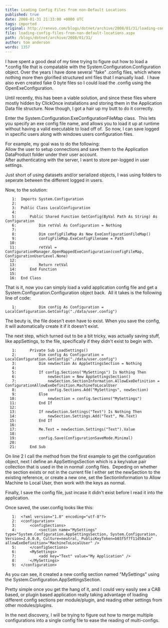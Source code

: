 ```yaml
---
title: Loading Config Files from non-Default Locations
published: true
date: 2008-01-31 21:33:00 +0000 UTC
tags: imported 
original: http://renevo.com/blogs/dotnet/archive/2008/01/31/loading-config-files-from-non-default-locations.aspx
file: loading-config-files-from-non-default-locations.aspx
path: /blogs/dotnet/archive/2008/01/31/
author: tom anderson
words: 1357
---
```

I have spent a good deal of my time trying to figure out how to load a *.config file that is compatable with the System.Configuration.Configuration object. Over the years I have done several "fake" .config files, which where nothing more then glorified structured xml files that I manually load.  I have also even created fake 0 byte files so I could load the .config using the OpenExeConfiguration.

Until recently, this has been a viable solution, and since these files where mostly hidden by ClickOnce installations and storing them in the Application Data file structure. Now though, I got a hair up my butt to do it correctly.

Enter the System.Configuration.ExeConfigurationFileMap class.  This lets you specify an exe config file name, and allows you to load it up at runtime without having a valid executable to load off of.  So now, I can save logged in specific users along with windows users configuration files. 

For example, my goal was to do the following:   
Allow the user to setup connections and save them to the Application DataProduct folder under their user account.   
After authenticating with the server, I want to store per-logged in user settings.

Just short of using datasets and/or serialized objects, I was using folders to seperate between the different logged in users.

Now, to the solution:

       1:  Imports System.Configuration    
       2:       
       3:  Public Class LocalConfiguration    
       4:       
       5:      Public Shared Function GetConfig(ByVal Path As String) As Configuration    
       6:          Dim retVal As Configuration = Nothing    
       7:       
       8:          Dim configFileMap As New ExeConfigurationFileMap()    
       9:          configFileMap.ExeConfigFilename = Path    
      10:       
      11:          retVal = ConfigurationManager.OpenMappedExeConfiguration(configFileMap, ConfigurationUserLevel.None)    
      12:       
      13:          Return retVal    
      14:      End Function    
      15:       
      16:  End Class

That is it, now you can simply load a valid application config file and get a System.Configuration.Configuration object back.  All it takes is the following line of code:

       1:          Dim config As Configuration = LocalConfiguration.GetConfig("./data/user.config")

The beuty is, the file doesn't even have to exist. When you save the config, it will automatically create it if it doesn't exist.

The next step, which turned out to be a bit tricky, was actually saving stuff, like appSettings, to the file, specifically if they didn't exist to begin with.

       1:      Private Sub LoadSettings()    
       2:          Dim config As Configuration = LocalConfiguration.GetConfig("./data/user.config")    
       3:          Dim newSection As AppSettingsSection = Nothing    
       4:       
       5:          If config.Sections("MySettings") Is Nothing Then    
       6:              newSection = New AppSettingsSection()    
       7:              newSection.SectionInformation.AllowExeDefinition = ConfigurationAllowExeDefinition.MachineToLocalUser    
       8:              config.Sections.Add("MySettings", newSection)    
       9:          Else    
      10:              newSection = config.Sections("MySettings")    
      11:          End If    
      12:       
      13:          If newSection.Settings("Text") Is Nothing Then    
      14:              newSection.Settings.Add("Text", Me.Text)    
      15:          End If    
      16:       
      17:          Me.Text = newSection.Settings("Text").Value    
      18:       
      19:          config.Save(ConfigurationSaveMode.Minimal)    
      20:       
      21:      End Sub

On line 2 I call the method from the first example to get the configuration object, next I define an AppSettingsSection which is a key/value pair collection that is used in the <appSettings> in normal .config files.  Depeding on whether the section exists or not in the current file I either set the newSection to the existing reference, or create a new one, set the SectionInformation to Allow Machine to Local User, then work with the keys as normal.

Finally, I save the config file, just incase it didn't exist before I read it into the application.

Once saved, the user.config looks like this:

       1:  <?xml version="1.0" encoding="utf-8"?>    
       2:  <configuration>    
       3:      <configSections>    
       4:          <section name="MySettings" type="System.Configuration.AppSettingsSection, System.Configuration, Version=2.0.0.0, Culture=neutral, PublicKeyToken=b03f5f7f11d50a3a" allowExeDefinition="MachineToLocalUser" />    
       5:      </configSections>    
       6:      <MySettings>    
       7:          <add key="Text" value="My Application" />    
       8:      </MySettings>    
       9:  </configuration>

As you can see, it created a new config section named "MySettings" using the System.Configuration.AppSettingsSection.

Pretty simple once you get the hang of it, and I could very easily see a CAB based, or plugin based application really taking advantage of loading different config sections per module/plugin, and reading other settings from other modules/plugins.

In the next discovery, I will be trying to figure out how to merge multiple configurations into a single config file to ease the reading of multi-configs.





